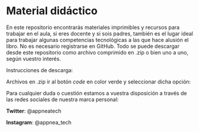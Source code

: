 # Material didáctico

En este repositorio encontrarás materiales imprimibles y recursos para trabajar en el aula, si eres docente y si sois padres, también es el lugar ideal para trabajar algunas competencias tecnológicas a las que hace alusión el libro. No es necesario registrarse en GitHub. Todo se puede descargar desde este repositorio como archivo comprimido en .zip o bien uno a uno, según vuestro interés.

Instrucciones de descarga:

Archivos en .zip ir al botón *code* en color verde y seleccionar dicha opción:

[](https://github.com/sombrerosdepensar/imagenesintro/blob/main/code.PNG)


Para cualquier duda o cuestión estamos a vuestra disposición a través de las redes sociales de nuestra marca personal: 

**Twitter**: @appneatech

**Instagram**: @appnea_tech
